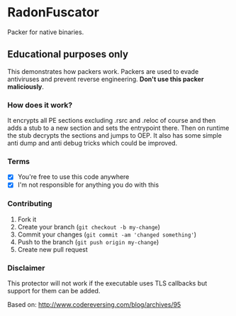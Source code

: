 # RadonFuscator
Packer for native binaries.

## Educational purposes only
This demonstrates how packers work. Packers are used to evade antiviruses and prevent reverse engineering. **Don't use this packer maliciously**. 

### How does it work?
It encrypts all PE sections excluding .rsrc and .reloc of course and then adds a stub to a new section and sets the entrypoint there.
Then on runtime the stub decrypts the sections and jumps to OEP. It also has some simple anti dump and anti debug tricks which could be improved.

### Terms
- [x] You're free to use this code anywhere
- [x] I'm not responsible for anything you do with this

### Contributing
1. Fork it
2. Create your branch (`git checkout -b my-change`)
3. Commit your changes (`git commit -am 'changed something'`)
4. Push to the branch (`git push origin my-change`)
5. Create new pull request

### Disclaimer
This protector will not work if the executable uses TLS callbacks but support for them can be added.

Based on: http://www.codereversing.com/blog/archives/95
